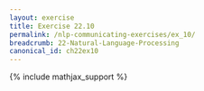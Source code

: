 ```yaml
---
layout: exercise
title: Exercise 22.10
permalink: /nlp-communicating-exercises/ex_10/
breadcrumb: 22-Natural-Language-Processing
canonical_id: ch22ex10
---
```


{% include mathjax_support %}
